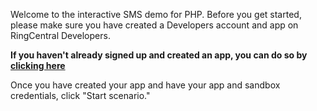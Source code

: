 Welcome to the interactive SMS demo for PHP.  Before you get started, please make sure you have created a Developers account and app on RingCentral Developers.

**If you haven't already signed up and created an app, you can do so by [clicking here](https://developer.ringcentral.com/new-app?name=SMS+Quick+Start+App&desc=A+simple+app+to+demo+sending+an+SMS+on+RingCentral&public=false&type=ServerOther&carriers=7710,7310,3420&permissions=SMS,ReadMessages&redirectUri=&utm_source=devguide&utm_medium=button&utm_campaign=quickstart)**

Once you have created your app and have your app and sandbox credentials, click "Start scenario."
